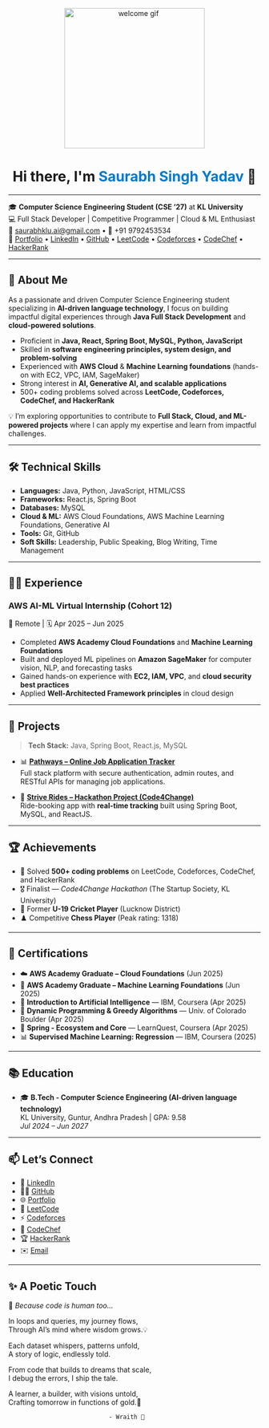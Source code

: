 <p align="center"> 
  <img src="https://github.com/chiraag-kakar/chiraag-kakar/blob/master/hadder.gif" width="280px" alt="welcome gif">
</p>

<h1 align="center">Hi there, I'm <span style="color:#007acc;">Saurabh Singh Yadav</span> 👋</h1>

---

🎓 **Computer Science Engineering Student (CSE ’27)** at **KL University**  
💻 Full Stack Developer | Competitive Programmer | Cloud & ML Enthusiast  
📧 [saurabhklu.ai@gmail.com](mailto:saurabhklu.ai@gmail.com) • 📱 +91 9792453534  
🔗 [Portfolio](https://wraithklu.vercel.app/) • [LinkedIn](https://www.linkedin.com/in/wraithklu) • [GitHub](https://github.com/Wraith-klu) • [LeetCode](https://leetcode.com/u/wraith_sky/) • [Codeforces](https://codeforces.com/profile/wraithklu?csrf_token=398f0bbd31d6ead4332be40fe46955cf) • [CodeChef](https://www.codechef.com/users/) • [HackerRank](https://www.hackerrank.com/)

---

## 🧠 About Me  

As a passionate and driven Computer Science Engineering student specializing in **AI-driven language technology**, I focus on building impactful digital experiences through **Java Full Stack Development** and **cloud-powered solutions**.  

- Proficient in **Java, React, Spring Boot, MySQL, Python, JavaScript**  
- Skilled in **software engineering principles, system design, and problem-solving**  
- Experienced with **AWS Cloud** & **Machine Learning foundations** (hands-on with EC2, VPC, IAM, SageMaker)  
- Strong interest in **AI, Generative AI, and scalable applications**  
- 500+ coding problems solved across **LeetCode, Codeforces, CodeChef, and HackerRank**  

💡 I’m exploring opportunities to contribute to **Full Stack, Cloud, and ML-powered projects** where I can apply my expertise and learn from impactful challenges.  

---

## 🛠️ Technical Skills  

- **Languages:** Java, Python, JavaScript, HTML/CSS  
- **Frameworks:** React.js, Spring Boot  
- **Databases:** MySQL  
- **Cloud & ML:** AWS Cloud Foundations, AWS Machine Learning Foundations, Generative AI  
- **Tools:** Git, GitHub
- **Soft Skills:** Leadership, Public Speaking, Blog Writing, Time Management  

---

## 🧑‍💻 Experience  

### AWS AI-ML Virtual Internship (Cohort 12)  
📍 Remote | 🗓️ Apr 2025 – Jun 2025  
- Completed **AWS Academy Cloud Foundations** and **Machine Learning Foundations**  
- Built and deployed ML pipelines on **Amazon SageMaker** for computer vision, NLP, and forecasting tasks  
- Gained hands-on experience with **EC2, IAM, VPC**, and **cloud security best practices**  
- Applied **Well-Architected Framework principles** in cloud design  

---

## 🚀 Projects  

> **Tech Stack:** Java, Spring Boot, React.js, MySQL  

- 📊 [**Pathways – Online Job Application Tracker**](https://pathways-jobsearchengine.vercel.app/)  
  Full stack platform with secure authentication, admin routes, and RESTful APIs for managing job applications.  

- 🚖 [**Strive Rides – Hackathon Project (Code4Change)**](#)  
  Ride-booking app with **real-time tracking** built using Spring Boot, MySQL, and ReactJS.  

---

## 🏆 Achievements  

- 🏅 Solved **500+ coding problems** on LeetCode, Codeforces, CodeChef, and HackerRank  
- 🎖️ Finalist — *Code4Change Hackathon* (The Startup Society, KL University)  
- 🏏 Former **U-19 Cricket Player** (Lucknow District)  
- ♟️ Competitive **Chess Player** (Peak rating: 1318)  

---

## 📜 Certifications  

- ☁️ **AWS Academy Graduate – Cloud Foundations** (Jun 2025)  
- 🤖 **AWS Academy Graduate – Machine Learning Foundations** (Jun 2025)  
- 📘 **Introduction to Artificial Intelligence** — IBM, Coursera (Apr 2025)  
- 🧮 **Dynamic Programming & Greedy Algorithms** — Univ. of Colorado Boulder (Apr 2025)  
- 🌱 **Spring - Ecosystem and Core** — LearnQuest, Coursera (Apr 2025)  
- 📊 **Supervised Machine Learning: Regression** — IBM, Coursera (2025)  

---

## 📚 Education  

- 🎓 **B.Tech - Computer Science Engineering (AI-driven language technology)**  
  KL University, Guntur, Andhra Pradesh | GPA: 9.58  
  *Jul 2024 – Jun 2027*  

---

## 📫 Let’s Connect  

- 💼 [LinkedIn](https://www.linkedin.com/in/wraithklu)  
- 🧑‍💻 [GitHub](https://github.com/Wraith-klu)  
- 🌐 [Portfolio](https://wraithklu.vercel.app/)  
- 🧮 [LeetCode](https://leetcode.com/u/wraith_sky/)  
- ⚡ [Codeforces](https://codeforces.com/profile/wraithklu?csrf_token=398f0bbd31d6ead4332be40fe46955cf)  
- 🍴 [CodeChef](https://www.codechef.com/users/)  
- 🏆 [HackerRank](https://www.hackerrank.com/)  
- ✉️ [Email](mailto:saurabhklu.ai@gmail.com)  

---

## ✨ A Poetic Touch  

📜 *Because code is human too...*  

In loops and queries, my journey flows,  
Through AI’s mind where wisdom grows.💡

Each dataset whispers, patterns unfold,  
A story of logic, endlessly told.  

From code that builds to dreams that scale,  
I debug the errors, I ship the tale.  

A learner, a builder, with visions untold,  
Crafting tomorrow in functions of gold.🥇  

                                - Wraith 👻 
